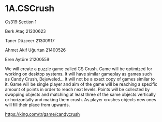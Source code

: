 # 1A.CSCrush
Cs319 Section 1

Berk Ataç 21200623

Taner Düzceer 21300917 

Ahmet Akif Uğurtan 21400526 

Eren Aytüre 21200559


We will create a puzzle game called CS Crush. Game will be optimized for working on desktop systems. 
It will have similar gameplay as games such as Candy Crush, Bejeweled...
It will not be a exact copy of games similar to it. 
Game will be single player and aim of the game will be reaching a specific amount of points in order to reach next levels. 
Points will be collected by swapping objects and matching at least three of the same objects vertically or horizontally and making them crush. 
As player crushes objects new ones will fill their place from upwards.

https://king.com/tr/game/candycrush  

